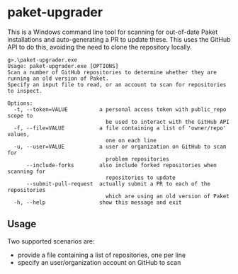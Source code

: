# paket-upgrader

This is a Windows command line tool for scanning for out-of-date Paket
installations and auto-generating a PR to update these. This uses the GitHub
API to do this, avoiding the need to clone the repository locally.

```shellsession
g>.\paket-upgrader.exe
Usage: paket-upgrader.exe [OPTIONS]
Scan a number of GitHub repositories to determine whether they are running an old version of Paket.
Specify an input file to read, or an account to scan for repositories to inspect.

Options:
  -t, --token=VALUE          a personal access token with public_repo scope to
                               be used to interact with the GitHub API
  -f, --file=VALUE           a file containing a list of 'owner/repo' values,
                               one on each line
  -u, --user=VALUE           a user or organization on GitHub to scan for
                               problem repositories
      --include-forks        also include forked repositories when scanning for
                               repositories to update
      --submit-pull-request  actually submit a PR to each of the repositories
                               which are using an old version of Paket
  -h, --help                 show this message and exit
```

## Usage

Two supported scenarios are:

  - provide a file containing a list of repositories, one per line
  - specify an user/organization account on GitHub to scan


```


